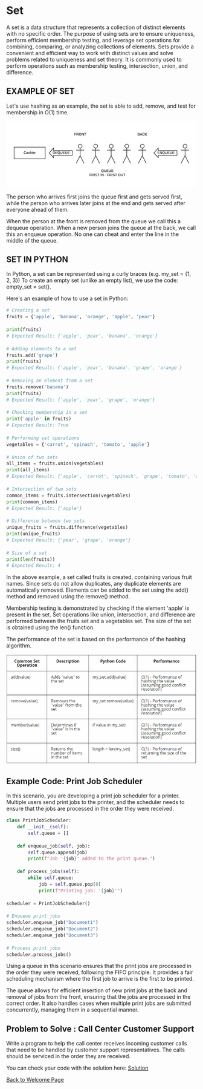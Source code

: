 # Set

A set is a data structure that represents a collection of distinct elements with no specific order. The purpose of using sets are to ensure uniqueness, perform efficient membership testing, and leverage set operations for combining, comparing, or analyzing collections of elements. Sets provide a convenient and efficient way to work with distinct values and solve problems related to uniqueness and set theory. It is commonly used to perform operations such as membership testing, intersection, union, and difference.

## EXAMPLE OF SET

Let's use hashing as an example, the set is able to add, remove, and test for membership in O(1) time.

![guess_design](queue.jpeg)

The person who arrives first joins the queue first and gets served first, while the person who arrives later joins at the end and gets served after everyone ahead of them.

When the person at the front is removed from the queue we call this a dequeue operation. When a new person joins the queue at the back, we call this an enqueue operation. No one can cheat and enter the line in the middle of the queue.

## SET IN PYTHON

In Python, a set can be represented using a curly braces (e.g. my_set = {1, 2, 3}) To create an empty set (unlike an empty list), we use the code: empty_set = set().

Here's an example of how to use a set in Python:

```python
# Creating a set
fruits = {'apple', 'banana', 'orange', 'apple', 'pear'}

print(fruits)
# Expected Result: {'apple', 'pear', 'banana', 'orange'}

# Adding elements to a set
fruits.add('grape')
print(fruits)
# Expected Result: {'apple', 'pear', 'banana', 'grape', 'orange'}

# Removing an element from a set
fruits.remove('banana')
print(fruits)
# Expected Result: {'apple', 'pear', 'grape', 'orange'}

# Checking membership in a set
print('apple' in fruits)
# Expected Result: True

# Performing set operations
vegetables = {'carrot', 'spinach', 'tomato', 'apple'}

# Union of two sets
all_items = fruits.union(vegetables)
print(all_items)
# Expected Result: {'apple', 'carrot', 'spinach', 'grape', 'tomato', 'orange', 'pear'}

# Intersection of two sets
common_items = fruits.intersection(vegetables)
print(common_items)
# Expected Result: {'apple'}

# Difference between two sets
unique_fruits = fruits.difference(vegetables)
print(unique_fruits)
# Expected Result: {'pear', 'grape', 'orange'}

# Size of a set
print(len(fruits))
# Expected Result: 4


```

In the above example, a set called fruits is created, containing various fruit names. Since sets do not allow duplicates, any duplicate elements are automatically removed. Elements can be added to the set using the add() method and removed using the remove() method.

Membership testing is demonstrated by checking if the element 'apple' is present in the set. Set operations like union, intersection, and difference are performed between the fruits set and a vegetables set. The size of the set is obtained using the len() function.

The performance of the set is based on the performance of the hashing algorithm.

![guess_design](set2.png)



## Example Code: Print Job Scheduler

In this scenario, you are developing a print job scheduler for a printer. Multiple users send print jobs to the printer, and the scheduler needs to ensure that the jobs are processed in the order they were received.

```python
class PrintJobScheduler:
    def __init__(self):
        self.queue = []

    def enqueue_job(self, job):
        self.queue.append(job)
        print(f"Job '{job}' added to the print queue.")

    def process_jobs(self):
        while self.queue:
            job = self.queue.pop(0)
            print(f"Printing job: '{job}'")

scheduler = PrintJobScheduler()

# Enqueue print jobs
scheduler.enqueue_job("Document1")
scheduler.enqueue_job("Document2")
scheduler.enqueue_job("Document3")

# Process print jobs
scheduler.process_jobs()

```
Using a queue in this scenario ensures that the print jobs are processed in the order they were received, following the FIFO principle. It provides a fair scheduling mechanism where the first job to arrive is the first to be printed.

The queue allows for efficient insertion of new print jobs at the back and removal of jobs from the front, ensuring that the jobs are processed in the correct order. It also handles cases when multiple print jobs are submitted concurrently, managing them in a sequential manner.

## Problem to Solve : Call Center Customer Support

Write a program to help the call center receives incoming customer calls that need to be handled by customer support representatives. The calls should be serviced in the order they are received.


You can check your code with the solution here: [Solution](callcenter.py)



[Back to Welcome Page](0-Welcome.md)




